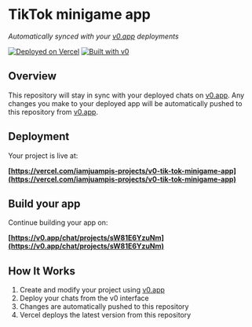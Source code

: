 # TikTok minigame app

*Automatically synced with your [v0.app](https://v0.app) deployments*

[![Deployed on Vercel](https://img.shields.io/badge/Deployed%20on-Vercel-black?style=for-the-badge&logo=vercel)](https://vercel.com/iamjuampis-projects/v0-tik-tok-minigame-app)
[![Built with v0](https://img.shields.io/badge/Built%20with-v0.app-black?style=for-the-badge)](https://v0.app/chat/projects/sW81E6YzuNm)

## Overview

This repository will stay in sync with your deployed chats on [v0.app](https://v0.app).
Any changes you make to your deployed app will be automatically pushed to this repository from [v0.app](https://v0.app).

## Deployment

Your project is live at:

**[https://vercel.com/iamjuampis-projects/v0-tik-tok-minigame-app](https://vercel.com/iamjuampis-projects/v0-tik-tok-minigame-app)**

## Build your app

Continue building your app on:

**[https://v0.app/chat/projects/sW81E6YzuNm](https://v0.app/chat/projects/sW81E6YzuNm)**

## How It Works

1. Create and modify your project using [v0.app](https://v0.app)
2. Deploy your chats from the v0 interface
3. Changes are automatically pushed to this repository
4. Vercel deploys the latest version from this repository